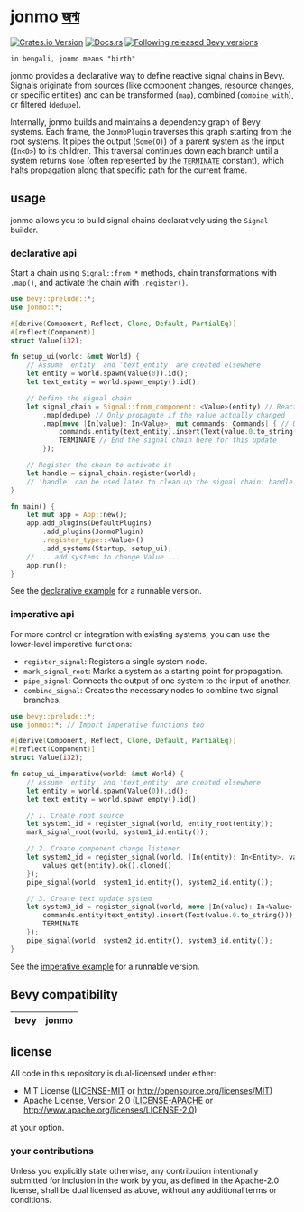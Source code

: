# jonmo [জন্ম](https://translate.google.com/?sl=bn&tl=en&text=%E0%A6%9C%E0%A6%A8%E0%A7%8D%E0%A6%AE&op=translate)

[![Crates.io Version](https://img.shields.io/crates/v/jonmo?style=for-the-badge)](https://crates.io/crates/jonmo)
[![Docs.rs](https://img.shields.io/docsrs/jonmo?style=for-the-badge)](https://docs.rs/jonmo)
[![Following released Bevy versions](https://img.shields.io/badge/Bevy%20tracking-released%20version-lightblue?style=for-the-badge)](https://bevyengine.org/learn/quick-start/plugin-development/#main-branch-tracking)

```text
in bengali, jonmo means "birth"
```

jonmo provides a declarative way to define reactive signal chains in Bevy. Signals originate from sources (like component changes, resource changes, or specific entities) and can be transformed (`map`), combined (`combine_with`), or filtered (`dedupe`).

Internally, jonmo builds and maintains a dependency graph of Bevy systems. Each frame, the `JonmoPlugin` traverses this graph starting from the root systems. It pipes the output (`Some(O)`) of a parent system as the input (`In<O>`) to its children. This traversal continues down each branch until a system returns `None` (often represented by the [`TERMINATE`](https://docs.rs/jonmo/latest/jonmo/constant.TERMINATE.html) constant), which halts propagation along that specific path for the current frame.

## usage

jonmo allows you to build signal chains declaratively using the `Signal` builder.

### declarative api

Start a chain using `Signal::from_*` methods, chain transformations with `.map()`, and activate the chain with `.register()`.

```rust
use bevy::prelude::*;
use jonmo::*;

#[derive(Component, Reflect, Clone, Default, PartialEq)]
#[reflect(Component)]
struct Value(i32);

fn setup_ui(world: &mut World) {
    // Assume 'entity' and 'text_entity' are created elsewhere
    let entity = world.spawn(Value(0)).id();
    let text_entity = world.spawn_empty().id();

    // Define the signal chain
    let signal_chain = Signal::from_component::<Value>(entity) // React to Value changes on 'entity'
        .map(dedupe) // Only propagate if the value actually changed
        .map(move |In(value): In<Value>, mut commands: Commands| { // Update text when value changes
            commands.entity(text_entity).insert(Text(value.0.to_string()));
            TERMINATE // End the signal chain here for this update
        });

    // Register the chain to activate it
    let handle = signal_chain.register(world);
    // 'handle' can be used later to clean up the signal chain: handle.cleanup(world);
}

fn main() {
    let mut app = App::new();
    app.add_plugins(DefaultPlugins)
        .add_plugins(JonmoPlugin)
        .register_type::<Value>()
        .add_systems(Startup, setup_ui);
    // ... add systems to change Value ...
    app.run();
}
```

See the [declarative example](https://github.com/databasedav/jonmo/blob/main/examples/declarative.rs) for a runnable version.

### imperative api

For more control or integration with existing systems, you can use the lower-level imperative functions:

-   `register_signal`: Registers a single system node.
-   `mark_signal_root`: Marks a system as a starting point for propagation.
-   `pipe_signal`: Connects the output of one system to the input of another.
-   `combine_signal`: Creates the necessary nodes to combine two signal branches.

```rust
use bevy::prelude::*;
use jonmo::*; // Import imperative functions too

#[derive(Component, Reflect, Clone, Default, PartialEq)]
#[reflect(Component)]
struct Value(i32);

fn setup_ui_imperative(world: &mut World) {
    // Assume 'entity' and 'text_entity' are created elsewhere
    let entity = world.spawn(Value(0)).id();
    let text_entity = world.spawn_empty().id();

    // 1. Create root source
    let system1_id = register_signal(world, entity_root(entity));
    mark_signal_root(world, system1_id.entity());

    // 2. Create component change listener
    let system2_id = register_signal(world, |In(entity): In<Entity>, values: Query<&Value, Changed<Value>>| {
        values.get(entity).ok().cloned()
    });
    pipe_signal(world, system1_id.entity(), system2_id.entity());

    // 3. Create text update system
    let system3_id = register_signal(world, move |In(value): In<Value>, mut commands: Commands| {
        commands.entity(text_entity).insert(Text(value.0.to_string()));
        TERMINATE
    });
    pipe_signal(world, system2_id.entity(), system3_id.entity());
}
```

See the [imperative example](https://github.com/databasedav/jonmo/blob/main/examples/imperative.rs) for a runnable version.

## Bevy compatibility

|bevy|jonmo|
|-|-|

## license
All code in this repository is dual-licensed under either:

- MIT License ([LICENSE-MIT](https://github.com/databasedav/jonmo/blob/main/LICENSE-MIT) or <http://opensource.org/licenses/MIT>)
- Apache License, Version 2.0 ([LICENSE-APACHE](https://github.com/databasedav/jonmo/blob/main/LICENSE-APACHE) or <http://www.apache.org/licenses/LICENSE-2.0>)

at your option.

### your contributions
Unless you explicitly state otherwise, any contribution intentionally submitted for inclusion in the work by you, as defined in the Apache-2.0 license, shall be dual licensed as above, without any additional terms or conditions.


